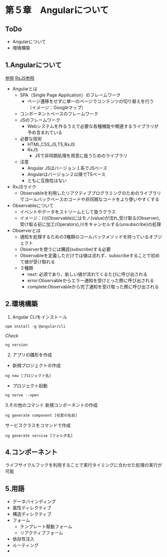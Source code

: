 # 第５章　Angularについて
ToDo
--
- Angularについて
- 環境構築

1.Angularについて
--
[参照](https://zenn.dev/milab/articles/a129309d9a84b7)
[RxJS参照](https://zenn.dev/milab/articles/a129309d9a84b7)
- Angularとは
  - SPA（Single Page Application）のフレームワーク
    - ページ遷移をせずに単一のページでコンテンツの切り替えを行う（イメージ：Googleマップ）
  - コンポーネントベースのフレームワーク
  - JSのフレームワーク
    - Webシステムを作るうえで必要な各種機能や関連するライブラリが予め含まれている
  - 必要な技術
    - HTML,CSS,JS,TS,RxJS
    - RxJS
      - JSで非同期処理を用意に扱うためのライブラリ
  - 注意
    - Angular JSはバージョン１系でJSベース
    - Angularはバージョン２以降でTSベース
    - ともに互換性はない
- RxJSライク
  - Observableを利用したリアクティブプログラミングのためのライブラリでコールバックベースのコードや非同期なコードをより使いやすくする
- Observableについて
  - イベントやデータをストリームとして扱うクラス
  - イメージ：川(Observable)にはモノ(value)が流れ,受け取る(Observer),受け取る前に加工(Operators),川をキャンセルする(unsubscribe)の処理
- Observerとは
  - 通知を処理するための3種類のコールバックメソッドを持っているオブジェクト
  - Observerを使うには購読(subscribe)する必要
  - Observableを定義しただけでは値は流れず、subscribeすることで初めて値が受け取れる
  - ３種類
    - next: 必須であり、新しい値が流れてくるたびに呼び出される
    - error:Observableからエラー通知を受けとった際に呼び出される
    - complete:Observableから完了通知を受け取った際に呼び出される

2.環境構築
--
1. Angular CLIをインストール
```
npm install -g @angular/cli
```
*Check*
```
ng version
```
2. アプリの雛形を作成
- 新規プロジェクトの作成
```
ng new [プロジェクト名]
```
- プロジェクト起動
```
ng serve --open
```
3.その他のコマンド
新規コンポーネントの作成
```
ng generate component [任意の名前]
```
サービスクラスをコマンドで作成
```
ng generate servise [フォルダ名]
```
4.コンポーネント
--
ライフサイクルフックを利用することで実行タイミングに合わせた処理の実行が可能

5.用語
--
- データバインディング
- 属性ディレクティブ
- 構造ディレクティブ
- フォーム
  - テンプレート駆動フォーム
  - リアクティブフォーム
- 依存性注入
- ルーティング
- 

